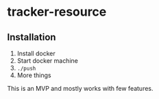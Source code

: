 # tracker-resource

## Installation

1. Install docker
1. Start docker machine
1. `./push`
1. More things

This is an MVP and mostly works with few features.
